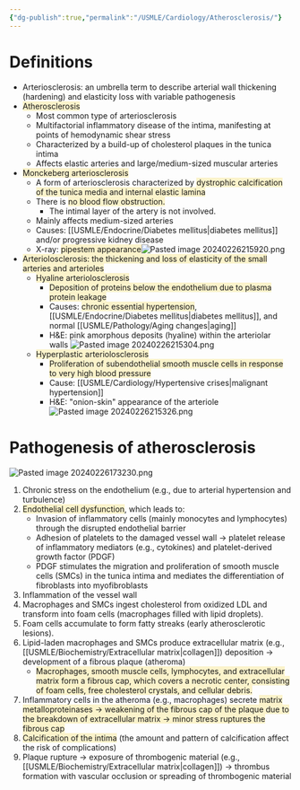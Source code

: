 ```yaml
---
{"dg-publish":true,"permalink":"/USMLE/Cardiology/Atherosclerosis/"}
---
```


# Definitions
- Arteriosclerosis: an umbrella term to describe arterial wall thickening (hardening) and elasticity loss with variable pathogenesis
- <span style="background:rgba(240, 200, 0, 0.2)">Atherosclerosis</span>
	- Most common type of arteriosclerosis
	- Multifactorial inflammatory disease of the intima, manifesting at points of hemodynamic shear stress
	- Characterized by a build-up of cholesterol plaques in the tunica intima 
	- Affects elastic arteries and large/medium-sized muscular arteries
- <span style="background:rgba(240, 200, 0, 0.2)">Monckeberg arteriosclerosis</span>
	- A form of arteriosclerosis characterized by <span style="background:rgba(240, 200, 0, 0.2)">dystrophic calcification of the tunica media and internal elastic lamina</span>
	- There is <span style="background:rgba(240, 200, 0, 0.2)">no blood flow obstruction. </span>
		- The intimal layer of the artery is not involved.
	- Mainly affects medium-sized arteries
	- Causes: [[USMLE/Endocrine/Diabetes mellitus\|diabetes mellitus]] and/or progressive kidney disease
	- X-ray: <span style="background:rgba(240, 200, 0, 0.2)">pipestem appearance</span>![Pasted image 20240226215920.png](/img/user/appendix/Pasted%20image%2020240226215920.png)
- <span style="background:rgba(240, 200, 0, 0.2)">Arteriolosclerosis: the thickening and loss of elasticity of the small arteries and arterioles</span>
	- <span style="background:rgba(240, 200, 0, 0.2)">Hyaline arteriolosclerosis</span>
		- <span style="background:rgba(240, 200, 0, 0.2)">Deposition of proteins below the endothelium due to plasma protein leakage</span>
		- Causes: <span style="background:rgba(240, 200, 0, 0.2)">chronic essential hypertension</span>, [[USMLE/Endocrine/Diabetes mellitus\|diabetes mellitus]], and normal [[USMLE/Pathology/Aging changes\|aging]]
		- H&E: pink amorphous deposits (hyaline) within the arteriolar walls ![Pasted image 20240226215304.png](/img/user/appendix/Pasted%20image%2020240226215304.png)
	- <span style="background:rgba(240, 200, 0, 0.2)">Hyperplastic arteriolosclerosis</span>
		- <span style="background:rgba(240, 200, 0, 0.2)">Proliferation of subendothelial smooth muscle cells in response to very high blood pressure</span>
		- Cause: [[USMLE/Cardiology/Hypertensive crises\|malignant hypertension]]
		- H&E: "onion-skin" appearance of the arteriole ![Pasted image 20240226215326.png](/img/user/appendix/Pasted%20image%2020240226215326.png)
# Pathogenesis of atherosclerosis
![Pasted image 20240226173230.png](/img/user/appendix/Pasted%20image%2020240226173230.png)
1. Chronic stress on the endothelium (e.g., due to arterial hypertension and turbulence)
2. <span style="background:rgba(240, 200, 0, 0.2)">Endothelial cell dysfunction</span>, which leads to:
	- Invasion of inflammatory cells (mainly monocytes and lymphocytes) through the disrupted endothelial barrier
	- Adhesion of platelets to the damaged vessel wall → platelet release of inflammatory mediators (e.g., cytokines) and platelet-derived growth factor (PDGF)
	- PDGF stimulates the migration and proliferation of smooth muscle cells (SMCs) in the tunica intima and mediates the differentiation of fibroblasts into myofibroblasts
3. Inflammation of the vessel wall
4. Macrophages and SMCs ingest cholesterol from oxidized LDL  and transform into foam cells (macrophages filled with lipid droplets). 
5. Foam cells accumulate to form fatty streaks (early atherosclerotic lesions).
6. Lipid-laden macrophages and SMCs produce extracellular matrix (e.g., [[USMLE/Biochemistry/Extracellular matrix\|collagen]]) deposition → development of a fibrous plaque (atheroma) 
	- <span style="background:rgba(240, 200, 0, 0.2)">Macrophages, smooth muscle cells, lymphocytes, and extracellular matrix form a fibrous cap, which covers a necrotic center, consisting of foam cells, free cholesterol crystals, and cellular debris.</span>
7. Inflammatory cells in the atheroma (e.g., macrophages) secrete <span style="background:rgba(240, 200, 0, 0.2)">matrix metalloproteinases → weakening of the fibrous cap of the plaque due to the breakdown of extracellular matrix → minor stress ruptures the fibrous cap</span>
8. <span style="background:rgba(240, 200, 0, 0.2)">Calcification of the intima</span> (the amount and pattern of calcification affect the risk of complications) 
9. Plaque rupture → exposure of thrombogenic material (e.g., [[USMLE/Biochemistry/Extracellular matrix\|collagen]]) → thrombus formation with vascular occlusion or spreading of thrombogenic material 
